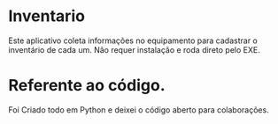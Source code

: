 # Inventario
Este aplicativo coleta informações no equipamento para cadastrar o inventário de cada um. 
Não requer instalação e roda direto pelo EXE.

# Referente ao código.
Foi Criado todo em Python e deixei o código aberto para colaborações.
